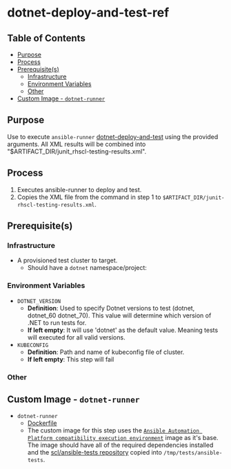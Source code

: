 # dotnet-deploy-and-test-ref<!-- omit from toc -->

## Table of Contents<!-- omit from toc -->

- [Purpose](#purpose)
- [Process](#process)
- [Prerequisite(s)](#prerequisites)
  - [Infrastructure](#infrastructure)
  - [Environment Variables](#environment-variables)
  - [Other](#other)
- [Custom Image - `dotnet-runner`](#custom-image---dotnet-runner)

## Purpose

Use to execute `ansible-runner` [dotnet-deploy-and-test](https://github.com/sclorg/ansible-tests) using the provided arguments. All XML results will be combined into "$ARTIFACT_DIR/junit_rhscl-testing-results.xml".

## Process

1. Executes ansible-runner to deploy and test. 
2. Copies the XML file from the command in step 1 to `$ARTIFACT_DIR/junit-rhscl-testing-results.xml`.

## Prerequisite(s)

### Infrastructure

- A provisioned test cluster to target.
  - Should have a `dotnet` namespace/project:

### Environment Variables

- `DOTNET_VERSION`
  - **Definition**: Used to specify Dotnet versions to test (dotnet, dotnet_60 dotnet_70). This value will determine which version of .NET to run tests for.
  - **If left empty**: It will use 'dotnet' as the default value. Meaning tests will executed for all valid versions.
- `KUBECONFIG`
  - **Definition**: Path and name of kubeconfig file of cluster.
  - **If left empty**: This step will fail

### Other


## Custom Image - `dotnet-runner`

- `dotnet-runner`
  - [Dockerfile](https://github.com/sclorg/ansible-tests/blob/master/Dockerfile)
  - The custom image for this step uses the [`Ansible Automation Platform compatibility execution environment`](registry.redhat.io/ansible-automation-platform/ee-29-rhel8:latest) image as it's base. The image should have all of the required dependencies installed and the [scl/ansible-tests repository](https://github.com/sclorg/ansible-tests) copied into `/tmp/tests/ansible-tests`.

